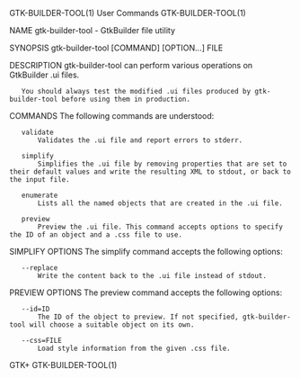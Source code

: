 GTK-BUILDER-TOOL(1)                                                                          User Commands                                                                         GTK-BUILDER-TOOL(1)

NAME
       gtk-builder-tool - GtkBuilder file utility

SYNOPSIS
       gtk-builder-tool [COMMAND] [OPTION...] FILE

DESCRIPTION
       gtk-builder-tool can perform various operations on GtkBuilder .ui files.

       You should always test the modified .ui files produced by gtk-builder-tool before using them in production.

COMMANDS
       The following commands are understood:

       validate
           Validates the .ui file and report errors to stderr.

       simplify
           Simplifies the .ui file by removing properties that are set to their default values and write the resulting XML to stdout, or back to the input file.

       enumerate
           Lists all the named objects that are created in the .ui file.

       preview
           Preview the .ui file. This command accepts options to specify the ID of an object and a .css file to use.

SIMPLIFY OPTIONS
       The simplify command accepts the following options:

       --replace
           Write the content back to the .ui file instead of stdout.

PREVIEW OPTIONS
       The preview command accepts the following options:

       --id=ID
           The ID of the object to preview. If not specified, gtk-builder-tool will choose a suitable object on its own.

       --css=FILE
           Load style information from the given .css file.

GTK+                                                                                                                                                                               GTK-BUILDER-TOOL(1)
